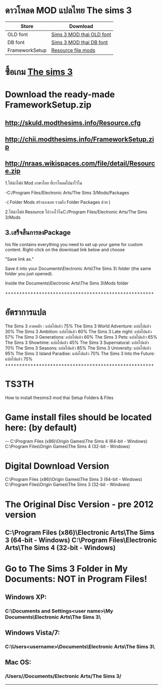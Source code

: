 # ดาวโหลด MOD แปลไทย The sims 3

| Store  | Download |
| ------------- | ------------- |
| OLD font | [Sims 3 MOD thai OLD font](https://github.com/simcolony/TS3TH/releases/download/TS3TH-SB/Thai.Sims.3.Simcolony.DB.package)|
| DB font  | [Sims 3 MOD thai DB font](https://github.com/simcolony/TS3TH/releases/download/TS3TH-SB/Thai.Sims.3.Simcolony.DB.package) |
| FrameworkSetup | [Resource file mods](https://github.com/simcolony/TS3TH/releases/download/TS3TH/Resource.cfg) |

# ซื้อเกม [The sims 3](https://www.cdkeys.com/pc/games/the-sims-3-pc-mac-cd-key-origin?mw_aref=simscolony)

# Download the ready-made FrameworkSetup.zip 
## http://skuld.modthesims.info/Resource.cfg
## http://chii.modthesims.info/FrameworkSetup.zip
## http://nraas.wikispaces.com/file/detail/Resource.zip

1.ไห้นำไฟล์ Mod ภาษาไทย ที่เราโหลดไปมาไว้ไน 

-C:/Program Files/Electronic Arts/The Sims 3/Mods/Packages

-( Folder Mods สร้างเองเลย รวมถึง Folder Packages ด้วย )

2.ไห้นำไฟล์ Resource ไปวางไว้ไนC:/Program Files/Electronic Arts/The Sims 3/Mods

3.เสร็จสิ้นการลงPackage
------------------------------------------------------

his file contains everything you need to set up your game for custom content. Right-click on the download link below and choose 

"Save link as." 

Save it into your Documents\Electronic Arts\The Sims 3\ folder (the same folder you just opened).

Inside the Documents\Electronic Arts\The Sims 3\Mods folder

+++++++++++++++++++++++++++++++++++++++++++++++++++++
# อัตราการแปล
The Sims 3 ภาคหลัก : แปลไปแล้ว 75%
The Sims 3 World Adventure: แปลไปแล้ว 30%
The Sims 3 Ambition: แปลไปแล้ว 60%
The Sims 3 Late night: แปลไปแล้ว 57%
The Sims 3 Generations: แปลไปแล้ว 60%
The Sims 3 Pets: แปลไปแล้ว 65%
The Sims 3 Showtime: แปลไปแล้ว 45%
The Sims 3 Supernatural: แปลไปแล้ว 70%
The Sims 3 Seasons: แปลไปแล้ว 85%
The Sims 3 University: แปลไปแล้ว 95%
The Sims 3 Island Paradise: แปลไปแล้ว 70%
The Sims 3 Into the Future: แปลไปแล้ว 75%
+++++++++++++++++++++++++++++++++++++++++++++++++++++
# TS3TH
How to install thesims3 mod thai
Setup Folders & Files


# Game install files should be located here: (by default)
--
C:\Program Files (x86)\Origin Games\The Sims 4 (64-bit - Windows)
C:\Program Files\Origin Games\The Sims 4 (32-bit - Windows)

# Digital Download Version
C:\Program Files (x86)\Origin Games\The Sims 3 (64-bit - Windows)
C:\Program Files\Origin Games\The Sims 3 (32-bit - Windows)

# The Original Disc Version - pre 2012 version
C:\Program Files (x86)\Electronic Arts\The Sims 3 (64-bit - Windows)
C:\Program Files\Electronic Arts\The Sims 4 (32-bit - Windows)
--------------------------------------------------------------------
# Go to The Sims 3 Folder in My Documents: NOT in Program Files!

## Windows XP: 
### C:\Documents and Settings\<user name>\My Documents\Electronic Arts\The Sims 3\
## Windows Vista/7: 
### C:\Users\<username>\Documents\Electronic Arts\The Sims 3\
## Mac OS: 
### /Users/<username>/Documents/Electronic Arts/The Sims 3/
-----------------------------------------------------------------

